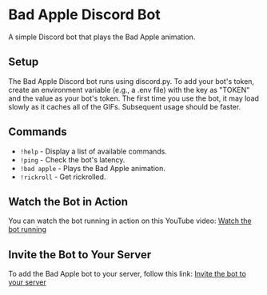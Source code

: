 # Bad Apple Discord Bot

A simple Discord bot that plays the Bad Apple animation.

## Setup

The Bad Apple Discord bot runs using discord.py. To add your bot's token, create an environment variable (e.g., a .env file) with the key as "TOKEN" and the value as your bot's token. The first time you use the bot, it may load slowly as it caches all of the GIFs. Subsequent usage should be faster.

## Commands

- `!help` - Display a list of available commands.
- `!ping` - Check the bot's latency.
- `!bad apple` - Plays the Bad Apple animation.
- `!rickroll` - Get rickrolled.

## Watch the Bot in Action

You can watch the bot running in action on this YouTube video: [Watch the bot running](https://www.youtube.com/watch?v=qydSeXd5hhU)

## Invite the Bot to Your Server

To add the Bad Apple bot to your server, follow this link: [Invite the bot to your server](https://bad-apple.zte2976exe.repl.co)
